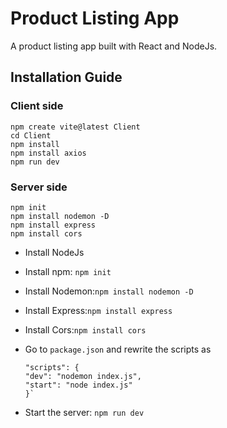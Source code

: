 # Product Listing App

A product listing app built with React and NodeJs.

## Installation Guide

### Client side

```
npm create vite@latest Client
cd Client
npm install
npm install axios
npm run dev
```

### Server side

```
npm init
npm install nodemon -D
npm install express
npm install cors
```

- Install NodeJs
- Install npm: `npm init`
- Install Nodemon:`npm install nodemon -D`
- Install Express:`npm install express`
- Install Cors:`npm install cors`
- Go to `package.json` and rewrite the scripts as

  ```
  "scripts": {
  "dev": "nodemon index.js",
  "start": "node index.js"
  }`

  ```

- Start the server: `npm run dev`
